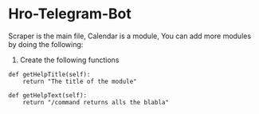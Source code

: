 # Hro-Telegram-Bot

Scraper is the main file, Calendar is a module,
You can add more modules by doing the following:

1. Create the following functions
```
def getHelpTitle(self):
    return "The title of the module"
    
def getHelpText(self):
    return "/command returns alls the blabla"
```

